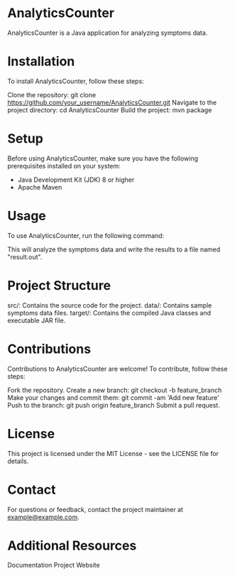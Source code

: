 # AnalyticsCounter
AnalyticsCounter is a Java application for analyzing symptoms data.

# Installation
To install AnalyticsCounter, follow these steps:

Clone the repository: git clone https://github.com/your_username/AnalyticsCounter.git
Navigate to the project directory: cd AnalyticsCounter
Build the project: mvn package

# Setup
Before using AnalyticsCounter, make sure you have the following prerequisites installed on your system:

- Java Development Kit (JDK) 8 or higher
- Apache Maven

# Usage
To use AnalyticsCounter, run the following command:

This will analyze the symptoms data and write the results to a file named "result.out".

# Project Structure
src/: Contains the source code for the project.
data/: Contains sample symptoms data files.
target/: Contains the compiled Java classes and executable JAR file.

# Contributions
Contributions to AnalyticsCounter are welcome! To contribute, follow these steps:

Fork the repository.
Create a new branch: git checkout -b feature_branch
Make your changes and commit them: git commit -am 'Add new feature'
Push to the branch: git push origin feature_branch
Submit a pull request.

# License
This project is licensed under the MIT License - see the LICENSE file for details.

# Contact
For questions or feedback, contact the project maintainer at example@example.com.

# Additional Resources
Documentation
Project Website